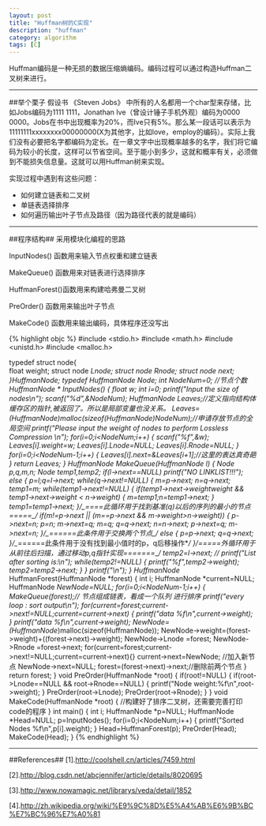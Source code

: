 ```yaml
---
layout: post
title: "Huffman树的C实现"
description: "huffman"
category: algorithm
tags: [C]
---
```



Huffman编码是一种无损的数据压缩熵编码。编码过程可以通过构造Huffman二叉树来进行。

-----------------------------------
##举个栗子
假设书 《Steven Jobs》 中所有的人名都用一个char型来存储，比如Jobs编码为1111 1111，Jonathan  Ive（曾设计锤子手机外观）编码为0000 0000。Jobs在书中出现概率为20%，而Ive只有5%。那么某一段话可以表示为11111111xxxxxxxx00000000(X为其他字，比如love，employ的编码）。实际上我们没有必要把名字都编码为定长。在一章文字中出现概率越多的名字，我们将它编码为较小的长度，这样可以节省空间。至于能小到多少，这就和概率有关，必须做到不能损失信息量。这就可以用Huffman树来实现。

实现过程中遇到有这些问题：

+ 如何建立链表和二叉树
+ 单链表选择排序
+ 如何遍历输出叶子节点及路径（因为路径代表的就是编码）

-----------------------------------------
##程序结构##
采用模块化编程的思路

InputNodes() 函数用来输入节点权重和建立链表

MakeQueue() 函数用来对链表进行选择排序

HuffmanForest()函数用来构建哈弗曼二叉树

PreOrder() 函数用来输出叶子节点

MakeCode() 函数用来输出编码，具体程序还没写出

{% highlight objc %}
#include <stdio.h>
#include <math.h>
#include <unistd.h>
#include <malloc.h>

typedef struct node{	
     float weight;
     struct node *Lnode;
     struct node *Rnode; 
     struct node *next;
}HuffmanNode;
typedef HuffmanNode Node;
int NodeNum=0; //节点个数
HuffmanNode * InputNodes()
{
float w;
int i=0;
printf("Input the size of nodes\n");
scanf("%d",&NodeNum);
    HuffmanNode *Leaves;//定义指向结构体缓存区的指针,被返回了。所以是局部变量也没关系。
Leaves=(HuffmanNode*)malloc(sizeof(HuffmanNode)*NodeNum);//申请存放节点的全局空间
printf("Please input the weight of nodes to perform Lossless Compression \n");
for(i=0;i<NodeNum;i++)
{
        scanf("%f",&w);
Leaves[i].weight=w;
Leaves[i].Lnode=NULL;
Leaves[i].Rnode=NULL;
}
for(i=0;i<NodeNum-1;i++)
{
Leaves[i].next=&Leaves[i+1];//这里的表达真奇葩
}
return Leaves;
}
HuffmanNode* MakeQueue(HuffmanNode *l)
{
Node *p,*q,*m,*n;
Node *temp1,*temp2;
if(l->next==NULL)
printf("NO LINKLIST!!!");
else
{
p=l;q=l->next;
while(q->next!=NULL)
{
m=p->next;
n=q->next;
temp1=m;
while(temp1->next!=NULL)
{
if(temp1->next->weight<q->weight && temp1->next->weight < n->weight)
{
m=temp1;n=temp1->next;
}
temp1=temp1->next;
}/*_*====此循环用于找到基准(q)以后的序列的最小的节点=====*_*/
if(m!=p->next || (m==p->next && m->weight>n->weight))
{
p->next=n;
p=n;
m->next=q;
m=q;
q=q->next;
n=n->next;
p->next=q;
m->next=n;
}/*_*======此条件用于交换两个节点*_*/
else
{
p=p->next;
q=q->next;
}/*_*======此条件用于没有找到最小值时的p，q后移操作*_*/
}/*_*=====外循环用于从前往后扫描，通过移动p,q指针实现=======*_*/
temp2=l->next;
// printf("List after sorting is:\n");
while(temp2!=NULL)
{
printf("%f",temp2->weight);
temp2=temp2->next;
}
}
printf("\n");
}
HuffmanNode* HuffmanForest(HuffmanNode *forest)
{
int i;
HuffmanNode *current=NULL;
HuffmanNode *NewNode=NULL;
for(i=0;i<NodeNum-1;i++)
{
MakeQueue(forest);// 节点组成链表，看成一个队列 进行排序
printf("every loop : sort output\n");
for(current=forest;current->next!=NULL;current=current->next)
{
printf("data %f\n",current->weight);
}
printf("data %f\n",current->weight);
NewNode=(HuffmanNode*)malloc(sizeof(HuffmanNode));
NewNode->weight=(forest->weight)+((forest->next)->weight);
NewNode->Lnode =forest;
NewNode->Rnode =forest->next;
for(current=forest;current->next!=NULL;current=current->next){}
current->next=NewNode; //加入新节点
NewNode->next=NULL;
forest=(forest->next)->next;//删除前两个节点
}
return forest;
}
void PreOrder(HuffmanNode *root)
{
if(root!=NULL)
{
if(root->Lnode==NULL && root->Rnode==NULL)
{
printf("Node weight:%f\n",root->weight);
}
PreOrder(root->Lnode);
PreOrder(root->Rnode);
}
}
void MakeCode(HuffmanNode *root)
{
//构建好了排序二叉树，还需要完善打印code的程序
}
int main()
{
int i;
    HuffmanNode *p=NULL;
    HuffmanNode *Head=NULL;
    p=InputNodes();
for(i=0;i<NodeNum;i++)
{
printf("Sorted Nodes %f\n",p[i].weight);
}
Head=HuffmanForest(p);
PreOrder(Head);
MakeCode(Head);
}
{% endhighlight %}

----------------------------------------------------------

##References##
[1].http://coolshell.cn/articles/7459.html

[2].http://blog.csdn.net/abcjennifer/article/details/8020695

[3].http://www.nowamagic.net/librarys/veda/detail/1852

[4].http://zh.wikipedia.org/wiki/%E9%9C%8D%E5%A4%AB%E6%9B%BC%E7%BC%96%E7%A0%81
